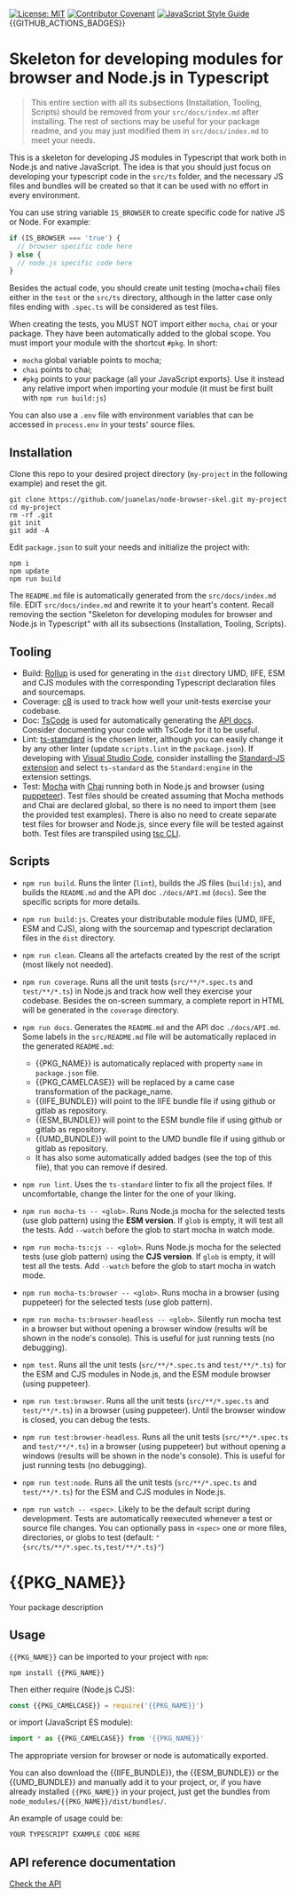 [![License: MIT](https://img.shields.io/badge/License-MIT-yellow.svg)](https://opensource.org/licenses/MIT)
[![Contributor Covenant](https://img.shields.io/badge/Contributor%20Covenant-2.1-4baaaa.svg)](CODE_OF_CONDUCT.md)
[![JavaScript Style Guide](https://img.shields.io/badge/code_style-standard-brightgreen.svg)](https://standardjs.com)
{{GITHUB_ACTIONS_BADGES}}

# Skeleton for developing modules for browser and Node.js in Typescript

> This entire section with all its subsections (Installation, Tooling, Scripts) should be removed from your `src/docs/index.md` after installing. The rest of sections may be useful for your package readme, and you may just modified them in `src/docs/index.md` to meet your needs.

This is a skeleton for developing JS modules in Typescript that work both in Node.js and native JavaScript. The idea is that you should just focus on developing your typescript code in the `src/ts` folder, and the necessary JS files and bundles will be created so that it can be used with no effort in every environment.

You can use string variable `IS_BROWSER` to create specific code for native JS or Node. For example:

```typescript
if (IS_BROWSER === 'true') {
  // browser specific code here
} else {
  // node.js specific code here
}
```

Besides the actual code, you should create unit testing (mocha+chai) files either in the `test` or the `src/ts` directory, although in the latter case only files ending with `.spec.ts` will be considered as test files.

When creating the tests, you MUST NOT import either `mocha`, `chai` or your package. They have been automatically added to the global scope. You must import your module with the shortcut `#pkg`. In short:

- `mocha` global variable points to mocha;
- `chai` points to chai;
- `#pkg` points to your package (all your JavaScript exports). Use it instead any relative import when importing your module (it must be first built with `npm run build:js`)

You can also use a `.env` file with environment variables that can be accessed in `process.env` in your tests' source files.

## Installation

Clone this repo to your desired project directory (`my-project` in the following example) and reset the git.

```console
git clone https://github.com/juanelas/node-browser-skel.git my-project
cd my-project
rm -rf .git
git init
git add -A
```

Edit `package.json` to suit your needs and initialize the project with:

```console
npm i
npm update
npm run build
```

The `README.md` file is automatically generated from the `src/docs/index.md` file. EDIT `src/docs/index.md` and rewrite it to your heart's content. Recall removing the section "Skeleton for developing modules for browser and Node.js in Typescript" with all its subsections (Installation, Tooling, Scripts).

## Tooling

- Build: [Rollup](https://rollupjs.org) is used for generating in the `dist` directory UMD, IIFE, ESM and CJS modules with the corresponding Typescript declaration files and sourcemaps.
- Coverage: [c8](https://github.com/bcoe/c8#c8---native-v8-code-coverage) is used to track how well your unit-tests exercise your codebase.
- Doc: [TsCode](https://tsdoc.org/) is used for automatically generating the [API docs](./docs/API.md). Consider documenting your code with TsCode for it to be useful.
- Lint: [ts-stamdard](https://github.com/standard/ts-standard) is the chosen linter, although you can easily change it by any other linter (update `scripts.lint` in the `package.json`). If developing with [Visual Studio Code](https://code.visualstudio.com/), consider installing the [Standard-JS extension](https://marketplace.visualstudio.com/items?itemName=chenxsan.vscode-standardjs) and select `ts-standard` as the `Standard:engine` in the extension settings.
- Test: [Mocha](https://mochajs.org/) with [Chai](https://www.chaijs.com/) running both in Node.js and browser (using [puppeteer](https://pptr.dev/)). Test files should be created assuming that Mocha methods and Chai are declared global, so there is no need to import them (see the provided test examples). There is also no need to create separate test files for browser and Node.js, since every file will be tested against both. Test files are transpiled using [tsc CLI](https://www.typescriptlang.org/docs/handbook/compiler-options.html).

## Scripts

- `npm run build`. Runs the linter (`lint`), builds the JS files (`build:js`), and builds the `README.md` and the API doc `./docs/API.md` (`docs`). See the specific scripts for more details.
- `npm run build:js`. Creates your distributable module files (UMD, IIFE, ESM and CJS), along with the sourcemap and typescript declaration files in the `dist` directory.
- `npm run clean`. Cleans all the artefacts created by the rest of the script (most likely not needed).
- `npm run coverage`. Runs all the unit tests (`src/**/*.spec.ts` and `test/**/*.ts`) in Node.js and track how well they exercise your codebase. Besides the on-screen summary, a complete report in HTML will be generated in the `coverage` directory.
- `npm run docs`. Generates the `README.md` and the API doc `./docs/API.md`. Some labels in the `src/README.md` file will be automatically replaced in the generated `README.md`:

  - &#123;&#123;PKG_NAME&#125;&#125; is automatically replaced with property `name` in `package.json` file.
  - &#123;&#123;PKG_CAMELCASE&#125;&#125; will be replaced by a came case transformation of the package_name.
  - &#123;&#123;IIFE_BUNDLE&#125;&#125; will point to the IIFE bundle file if using github or gitlab as repository.
  - &#123;&#123;ESM_BUNDLE&#125;&#125; will point to the ESM bundle file if using github or gitlab as repository.
  - &#123;&#123;UMD_BUNDLE&#125;&#125; will point to the UMD bundle file if using github or gitlab as repository.
  - It has also some automatically added badges (see the top of this file), that you can remove if desired.

- `npm run lint`. Uses the `ts-standard` linter to fix all the project files. If uncomfortable, change the linter for the one of your liking.
- `npm run mocha-ts -- <glob>`. Runs Node.js mocha for the selected tests (use glob pattern) using the **ESM version**. If `glob` is empty, it will test all the tests. Add `--watch` before the glob to start mocha in watch mode.
- `npm run mocha-ts:cjs -- <glob>`. Runs Node.js mocha for the selected tests (use glob pattern) using the **CJS version**. If `glob` is empty, it will test all the tests. Add `--watch` before the glob to start mocha in watch mode.
- `npm run mocha-ts:browser -- <glob>`. Runs mocha in a browser (using puppeteer) for the selected tests (use glob pattern).
- `npm run mocha-ts:browser-headless -- <glob>`. Silently run mocha test in a browser but without opening a browser window (results will be shown in the node's console). This is useful for just running tests (no debugging).
- `npm test`. Runs all the unit tests (`src/**/*.spec.ts` and `test/**/*.ts`) for the ESM and CJS modules in Node.js, and the ESM module browser (using puppeteer).
- `npm run test:browser`. Runs all the unit tests (`src/**/*.spec.ts` and `test/**/*.ts`) in a browser (using puppeteer). Until the browser window is closed, you can debug the tests.
- `npm run test:browser-headless`. Runs all the unit tests (`src/**/*.spec.ts` and `test/**/*.ts`) in a browser (using puppeteer) but without opening a windows (results will be shown in the node's console). This is useful for just running tests (no debugging).
- `npm run test:node`. Runs all the unit tests (`src/**/*.spec.ts` and `test/**/*.ts`) for the ESM and CJS modules in Node.js.
- `npm run watch -- <spec>`. Likely to be the default script during development. Tests are automatically reexecuted whenever a test or source file changes. You can optionally pass in `<spec>` one or more files, directories, or globs to test (default: `"{src/ts/**/*.spec.ts,test/**/*.ts}"`)

# {{PKG_NAME}}

Your package description

## Usage

`{{PKG_NAME}}` can be imported to your project with `npm`:

```console
npm install {{PKG_NAME}}
```

Then either require (Node.js CJS):

```javascript
const {{PKG_CAMELCASE}} = require('{{PKG_NAME}}')
```

or import (JavaScript ES module):

```javascript
import * as {{PKG_CAMELCASE}} from '{{PKG_NAME}}'
```

The appropriate version for browser or node is automatically exported.

You can also download the {{IIFE_BUNDLE}}, the {{ESM_BUNDLE}} or the {{UMD_BUNDLE}} and manually add it to your project, or, if you have already installed `{{PKG_NAME}}` in your project, just get the bundles from `node_modules/{{PKG_NAME}}/dist/bundles/`.

An example of usage could be:

```typescript
YOUR TYPESCRIPT EXAMPLE CODE HERE
```

## API reference documentation

[Check the API](./docs/API.md)
